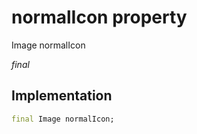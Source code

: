 


# normalIcon property







Image normalIcon
  
_<span class="feature">final</span>_






## Implementation

```dart
final Image normalIcon;
```







